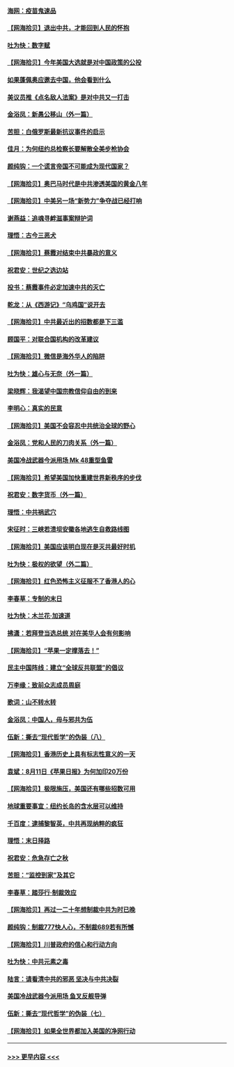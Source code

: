 #### [海网：疫苗鬼速品](../pages/nsc993/n12354438.md?t=08250702) 
#### [【网海拾贝】退出中共，才能回到人民的怀抱](../pages/nsc993/n12352634.md?t=08250702) 
#### [吐为快：数字赋](../pages/nsc993/n12352317.md?t=08250702) 
#### [【网海拾贝】今年美国大选就是对中国政策的公投](../pages/nsc993/n12350973.md?t=08250702) 
#### [如果蓬佩奥应邀去中国，他会看到什么](../pages/nsc993/n12350945.md?t=08250702) 
#### [美议员推《点名敌人法案》是对中共又一打击](../pages/nsc993/n12350765.md?t=08250702) 
#### [金浴凤：新愚公移山（外一篇）](../pages/nsc993/n12350253.md?t=08250702) 
#### [苦胆：白俄罗斯最新抗议事件的启示](../pages/nsc993/n12349989.md?t=08250702) 
#### [佳月：为何纽约总检察长要解散全美步枪协会](../pages/nsc993/n12349939.md?t=08250702) 
#### [颜纯钩：一个谎言帝国不可能成为现代国家？](../pages/nsc993/n12349898.md?t=08250702) 
#### [【网海拾贝】奥巴马时代是中共渗透美国的黄金八年](../pages/nsc993/n12349284.md?t=08250702) 
#### [【网海拾贝】中美另一场“新势力”争夺战已经打响](../pages/nsc993/n12346998.md?t=08250702) 
#### [谢燕益：追魂寻衅滋事案辩护词](../pages/nsc993/n12346892.md?t=08250702) 
#### [理悟：古今三恶犬](../pages/nsc993/n12345190.md?t=08250702) 
#### [【网海拾贝】蔡霞对结束中共暴政的意义](../pages/nsc993/n12344263.md?t=08250702) 
#### [祝君安：世纪之选边站](../pages/nsc993/n12342382.md?t=08250702) 
#### [投书：蔡霞事件必定加速中共的灭亡](../pages/nsc993/n12341881.md?t=08250702) 
#### [乾龙：从《西游记》“乌鸡国”说开去](../pages/nsc993/n12341690.md?t=08250702) 
#### [【网海拾贝】中共最近出的招数都是下三滥](../pages/nsc993/n12341593.md?t=08250702) 
#### [顾国平：对联合国机构的改革建议](../pages/nsc993/n12339928.md?t=08250702) 
#### [【网海拾贝】微信是海外华人的陷阱](../pages/nsc993/n12338868.md?t=08250702) 
#### [吐为快：雄心与无奈（外一篇）](../pages/nsc993/n12338132.md?t=08250702) 
#### [梁晓辉：我渴望中国宗教信仰自由的到来](../pages/nsc993/n12336657.md?t=08250702) 
#### [李明心：真实的民意](../pages/nsc993/n12336089.md?t=08250702) 
#### [【网海拾贝】美国不会容忍中共统治全球的野心](../pages/nsc993/n12336063.md?t=08250702) 
#### [金浴凤：党和人民的刀肉关系（外一篇）](../pages/nsc993/n12335834.md?t=08250702) 
#### [美国冷战武器今派用场 Mk 48重型鱼雷](../pages/nsc993/n12335354.md?t=08250702) 
#### [【网海拾贝】希望美国加快重建世界新秩序的步伐](../pages/nsc993/n12334224.md?t=08250702) 
#### [祝君安：数字货币（外一篇）](../pages/nsc993/n12334186.md?t=08250702) 
#### [理悟：中共祸武穴](../pages/nsc993/n12333962.md?t=08250702) 
#### [宋征时：三峡若溃坝安徽各地逃生自救路线图](../pages/nsc993/n12332450.md?t=08250702) 
#### [【网海拾贝】美国应该明白现在是灭共最好时机](../pages/nsc993/n12332313.md?t=08250702) 
#### [吐为快：极权的欲望（外二篇）](../pages/nsc993/n12332089.md?t=08250702) 
#### [【网海拾贝】红色恐怖主义征服不了香港人的心](../pages/nsc993/n12329296.md?t=08250702) 
#### [李春草：专制的末日](../pages/nsc993/n12329079.md?t=08250702) 
#### [吐为快：木兰花‧加速道](../pages/nsc993/n12327366.md?t=08250702) 
#### [拂潇：若拜登当选总统 对在美华人会有何影响](../pages/nsc993/n12295996.md?t=08250702) 
#### [【网海拾贝】“苹果一定撑落去！”](../pages/nsc993/n12326784.md?t=08250702) 
#### [民主中国阵线：建立“全球反共联盟”的倡议](../pages/nsc993/n12324177.md?t=08250702) 
#### [万李缘：致前众志成员周庭](../pages/nsc993/n12324635.md?t=08250702) 
#### [歌词：山不转水转](../pages/nsc993/n12324599.md?t=08250702) 
#### [金浴凤：中国人，毋与邪共为伍](../pages/nsc993/n12324257.md?t=08250702) 
#### [伍新：撕去“现代哲学”的伪装（八）](../pages/nsc993/n12324188.md?t=08250702) 
#### [【网海拾贝】香港历史上具有标志性意义的一天](../pages/nsc993/n12324021.md?t=08250702) 
#### [袁斌：8月11日《苹果日报》为何加印20万份](../pages/nsc993/n12323955.md?t=08250702) 
#### [【网海拾贝】极限施压，美国还有哪些招数可用](../pages/nsc993/n12322512.md?t=08250702) 
#### [地球重要事宜：纽约长岛的含水层可以维持](../pages/nsc993/n12321844.md?t=08250702) 
#### [千百度：逮捕黎智英，中共再现纳粹的疯狂](../pages/nsc993/n12321777.md?t=08250702) 
#### [理悟：末日择路](../pages/nsc993/n12320812.md?t=08250702) 
#### [祝君安：危急存亡之秋](../pages/nsc993/n12320795.md?t=08250702) 
#### [苦胆：“监控到家”及其它](../pages/nsc993/n12320751.md?t=08250702) 
#### [李春草：踏莎行·制裁效应](../pages/nsc993/n12318290.md?t=08250702) 
#### [【网海拾贝】再过一二十年想制裁中共为时已晚](../pages/nsc993/n12318195.md?t=08250702) 
#### [颜纯钩：制裁777快人心，不制裁689若有所憾](../pages/nsc993/n12316912.md?t=08250702) 
#### [【网海拾贝】川普政府的信心和行动方向](../pages/nsc993/n12316673.md?t=08250702) 
#### [吐为快：中共元素之毒](../pages/nsc993/n12316547.md?t=08250702) 
#### [陆言：请看清中共的邪恶 坚决与中共决裂](../pages/nsc993/n12315784.md?t=08250702) 
#### [美国冷战武器今派用场 鱼叉反舰导弹](../pages/nsc993/n12316258.md?t=08250702) 
#### [伍新：撕去“现代哲学”的伪装（七）](../pages/nsc993/n12315846.md?t=08250702) 
#### [【网海拾贝】如果全世界都加入美国的净网行动](../pages/nsc993/n12315588.md?t=08250702) 

----
#### [ >>> 更早内容 <<< ](../indexes/nsc993-earlier.md)
